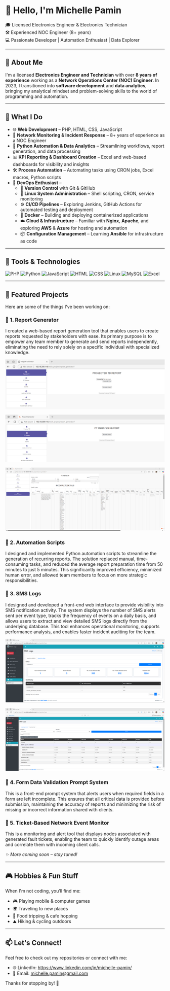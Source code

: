 # 👋 Hello, I'm Michelle Pamin

🎓 Licensed Electronics Engineer & Electronics Technician  
🛠️ Experienced NOC Engineer (8+ years)  
💻 Passionate Developer | Automation Enthusiast | Data Explorer

---

## 💼 About Me

I'm a licensed **Electronics Engineer and Technician** with over **8 years of experience** working as a **Network Operations Center (NOC) Engineer**. In 2023, I transitioned into **software development** and **data analytics**, bringing my analytical mindset and problem-solving skills to the world of programming and automation.

---

## 🧠 What I Do

- 🌐 **Web Development** – PHP, HTML, CSS, JavaScript  
- 🔧 **Network Monitoring & Incident Response** – 8+ years of experience as a NOC Engineer  
- 🐍 **Python Automation & Data Analytics** – Streamlining workflows, report generation, and data processing  
- 📊 **KPI Reporting & Dashboard Creation** – Excel and web-based dashboards for visibility and insights  
- 🛠️ **Process Automation** – Automating tasks using CRON jobs, Excel macros, Python scripts  
- 🚀 **DevOps Enthusiast** –  
  - 🔄 **Version Control** with Git & GitHub  
  - 🐧 **Linux System Administration** – Shell scripting, CRON, service monitoring  
  - ⚙️ **CI/CD Pipelines** – Exploring Jenkins, GitHub Actions for automated testing and deployment  
  - 🐳 **Docker** – Building and deploying containerized applications  
  - ☁️ **Cloud & Infrastructure** – Familiar with **Nginx**, **Apache**, and exploring **AWS** & **Azure** for hosting and automation  
  - 📦 **Configuration Management** – Learning **Ansible** for infrastructure as code  


---

## 🚀 Tools & Technologies

![PHP](https://img.shields.io/badge/PHP-777BB4?style=flat&logo=php&logoColor=white)
![Python](https://img.shields.io/badge/Python-3776AB?style=flat&logo=python&logoColor=white)
![JavaScript](https://img.shields.io/badge/JavaScript-F7DF1E?style=flat&logo=javascript&logoColor=black)
![HTML](https://img.shields.io/badge/HTML5-E34F26?style=flat&logo=html5&logoColor=white)
![CSS](https://img.shields.io/badge/CSS3-1572B6?style=flat&logo=css3&logoColor=white)
![Linux](https://img.shields.io/badge/Linux-FCC624?style=flat&logo=linux&logoColor=black)
![MySQL](https://img.shields.io/badge/MySQL-4479A1?style=flat&logo=mysql&logoColor=white)
![Excel](https://img.shields.io/badge/Excel-217346?style=flat&logo=microsoft-excel&logoColor=white)

---

## 📂 Featured Projects

Here are some of the things I've been working on:

### 🔹 1. Report Generator
I created a web-based report generation tool that enables users to create reports requested by stakeholders with ease. Its primary purpose is to empower any team member to generate and send reports independently, eliminating the need to rely solely on a specific individual with specialized knowledge.

![TD Report Generator](assets/td_report.png)

![Rebates Report Generator](assets/rebates_report.png)

![Inaccuracy Checker](assets/incomplete_details.png)

### 🔹 2. Automation Scripts
I designed and implemented Python automation scripts to streamline the generation of recurring reports. The solution replaced manual, time-consuming tasks, and reduced the average report preparation time from 50 minutes to just 5 minutes. This significantly improved efficiency, minimized human error, and allowed team members to focus on more strategic responsibilities.


### 🔹 3. SMS Logs
I designed and developed a front-end web interface to provide visibility into SMS notification activity. The system displays the number of SMS alerts sent per event type, tracks the frequency of events on a daily basis, and allows users to extract and view detailed SMS logs directly from the underlying database. This tool enhances operational monitoring, supports performance analysis, and enables faster incident auditing for the team.

![SMS Logs Per ID](assets/sms_logs_per_id.png)

![SMS Logs Date Range](assets/sms_logs_report.png)

### 🔹 4. Form Data Validation Prompt System
This is a front-end prompt system that alerts users when required fields in a form are left incomplete. This ensures that all critical data is provided before submission, maintaining the accuracy of reports and minimizing the risk of missing or incorrect information shared with clients.

### 🔹 5. Ticket-Based Network Event Monitor
This is a monitoring and alert tool that displays nodes associated with generated fault tickets, enabling the team to quickly identify outage areas and correlate them with incoming client calls.


_✨ More coming soon – stay tuned!_

---

## 🎮 Hobbies & Fun Stuff

When I'm not coding, you’ll find me:

- 🎮 Playing mobile & computer games  
- 🌍 Traveling to new places  
- 🥘 Food tripping & cafe hopping  
- ⛰️ Hiking & cycling outdoors  

---

## 📫 Let's Connect!

Feel free to check out my repositories or connect with me:

- 🌐 LinkedIn: https://www.linkedin.com/in/michelle-pamin/  
- 📨 Email: michelle.pamin@gmail.com


Thanks for stopping by! 💖
